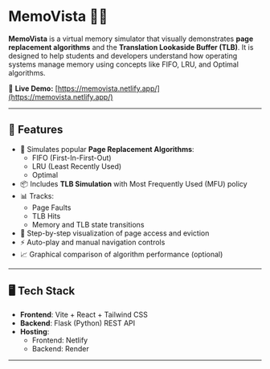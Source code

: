 # MemoVista 🧠💾

**MemoVista** is a virtual memory simulator that visually demonstrates **page replacement algorithms** and the **Translation Lookaside Buffer (TLB)**. It is designed to help students and developers understand how operating systems manage memory using concepts like FIFO, LRU, and Optimal algorithms.

🔗 **Live Demo:** [https://memovista.netlify.app/](https://memovista.netlify.app/)

---

## 🚀 Features

- 📄 Simulates popular **Page Replacement Algorithms**:
  - FIFO (First-In-First-Out)
  - LRU (Least Recently Used)
  - Optimal
- 📦 Includes **TLB Simulation** with Most Frequently Used (MFU) policy
- 📊 Tracks:
  - Page Faults
  - TLB Hits
  - Memory and TLB state transitions
- 🧠 Step-by-step visualization of page access and eviction
- ⚡ Auto-play and manual navigation controls
- 📈 Graphical comparison of algorithm performance (optional)

---

## 🖥️ Tech Stack

- **Frontend**: Vite + React + Tailwind CSS
- **Backend**: Flask (Python) REST API
- **Hosting**:
  - Frontend: Netlify
  - Backend: Render

---
